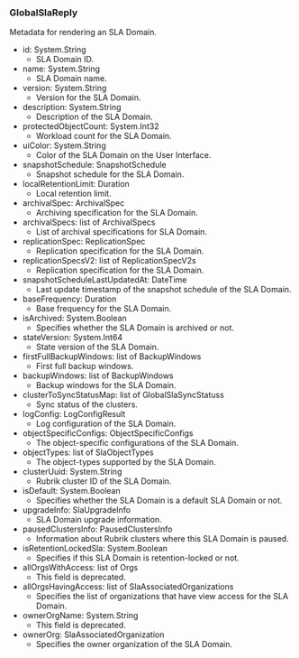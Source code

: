 ### GlobalSlaReply
Metadata for rendering an SLA Domain.

- id: System.String
  - SLA Domain ID.
- name: System.String
  - SLA Domain name.
- version: System.String
  - Version for the SLA Domain.
- description: System.String
  - Description of the SLA Domain.
- protectedObjectCount: System.Int32
  - Workload count for the SLA Domain.
- uiColor: System.String
  - Color of the SLA Domain on the User Interface.
- snapshotSchedule: SnapshotSchedule
  - Snapshot schedule for the SLA Domain.
- localRetentionLimit: Duration
  - Local retention limit.
- archivalSpec: ArchivalSpec
  - Archiving specification for the SLA Domain.
- archivalSpecs: list of ArchivalSpecs
  - List of archival specifications for SLA Domain.
- replicationSpec: ReplicationSpec
  - Replication specification for the SLA Domain.
- replicationSpecsV2: list of ReplicationSpecV2s
  - Replication specification for the SLA Domain.
- snapshotScheduleLastUpdatedAt: DateTime
  - Last update timestamp of the snapshot schedule of the SLA Domain.
- baseFrequency: Duration
  - Base frequency for the SLA Domain.
- isArchived: System.Boolean
  - Specifies whether the SLA Domain is archived or not.
- stateVersion: System.Int64
  - State version of the SLA Domain.
- firstFullBackupWindows: list of BackupWindows
  - First full backup windows.
- backupWindows: list of BackupWindows
  - Backup windows for the SLA Domain.
- clusterToSyncStatusMap: list of GlobalSlaSyncStatuss
  - Sync status of the clusters.
- logConfig: LogConfigResult
  - Log configuration of the SLA Domain.
- objectSpecificConfigs: ObjectSpecificConfigs
  - The object-specific configurations of the SLA Domain.
- objectTypes: list of SlaObjectTypes
  - The object-types supported by the SLA Domain.
- clusterUuid: System.String
  - Rubrik cluster ID of the SLA Domain.
- isDefault: System.Boolean
  - Specifies whether the SLA Domain is a default SLA Domain or not.
- upgradeInfo: SlaUpgradeInfo
  - SLA Domain upgrade information.
- pausedClustersInfo: PausedClustersInfo
  - Information about Rubrik clusters where this SLA Domain is paused.
- isRetentionLockedSla: System.Boolean
  - Specifies if this SLA Domain is retention-locked or not.
- allOrgsWithAccess: list of Orgs
  - This field is deprecated.
- allOrgsHavingAccess: list of SlaAssociatedOrganizations
  - Specifies the list of organizations that have view access for the SLA Domain.
- ownerOrgName: System.String
  - This field is deprecated.
- ownerOrg: SlaAssociatedOrganization
  - Specifies the owner organization of the SLA Domain.
